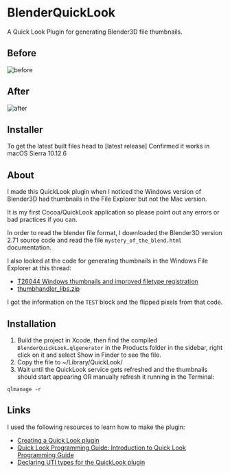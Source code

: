 BlenderQuickLook
================

A Quick Look Plugin for generating Blender3D file thumbnails.

Before
---

![before](img/Screenshot_before.png)

After
---

![after](img/Screenshot_after.png)

Installer
---------

To get the latest built files head to [latest release]
Confirmed it works in macOS Sierra 10.12.6

About
---

I made this QuickLook plugin when I noticed the Windows version of Blender3D had thumbnails in the File Explorer but not the Mac version.

It is my first Cocoa/QuickLook application so please point out any errors or bad practices if you can.

In order to read the blender file format, I downloaded the Blender3D version 2.71 source code and read the file `mystery_of_the_blend.html` documentation.

I also looked at the code for generating thumbnails in the Windows File Explorer at this thread:

* [T26044 Windows thumbnails and improved filetype registration](https://developer.blender.org/T26044)
* [thumbhandler_libs.zip](https://developer.blender.org/file/info/PHID-FILE-56coa4rmwic22sbdflwz/)

I got the information on the `TEST` block and the flipped pixels from that code.

Installation
---

1. Build the project in Xcode, then find the compiled `BlenderQuickLook.qlgenerator` in the Products folder in the sidebar, right click on it and select Show in Finder to see the file.
2. Copy the file to ~/Library/QuickLook/
3. Wait until the QuickLook service gets refreshed and the thumbnails should start appearing OR manually refresh it running in the Terminal:

```
qlmanage -r
```

Links
---

I used the following resources to learn how to make the plugin:

* [Creating a Quick Look plugin](http://blog.10to1.be/cocoa/2012/01/27/creating-a-quick-look-plugin/)
* [Quick Look Programming Guide: Introduction to Quick Look Programming Guide](https://developer.apple.com/library/mac/documentation/userexperience/conceptual/quicklook_programming_guide/Introduction/Introduction.html#//apple_ref/doc/uid/TP40005020-CH1-SW1)
* [Declaring UTI types for the QuickLook plugin](http://stackoverflow.com/a/11377830/683558)

